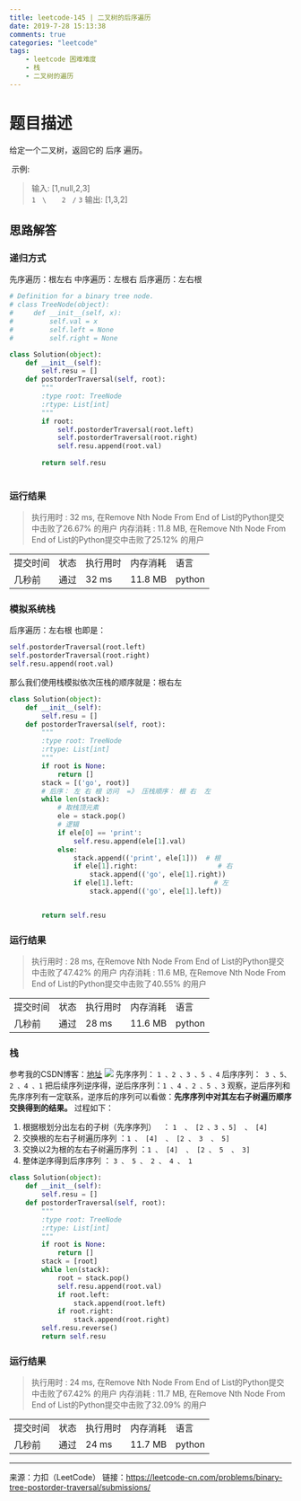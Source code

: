 ```yaml
---
title: leetcode-145 | 二叉树的后序遍历
date: 2019-7-28 15:13:38
comments: true
categories: "leetcode"
tags: 
    - leetcode 困难难度
    - 栈
    - 二叉树的遍历
---
```


# 题目描述
给定一个二叉树，返回它的 后序 遍历。

 示例:
>输入: [1,null,2,3]  
   `1`
    &nbsp;&nbsp;`\`
     &nbsp;&nbsp;&nbsp;&nbsp;&nbsp;&nbsp;`2`
    &nbsp;&nbsp;`/`
   `3` 
输出: [1,3,2]

## 思路解答
### 递归方式
先序遍历：根左右
中序遍历：左根右
后序遍历：左右根

``` python
# Definition for a binary tree node.
# class TreeNode(object):
#     def __init__(self, x):
#         self.val = x
#         self.left = None
#         self.right = None

class Solution(object):
    def __init__(self):
        self.resu = []
    def postorderTraversal(self, root):
        """
        :type root: TreeNode
        :rtype: List[int]
        """
        if root:
            self.postorderTraversal(root.left)
            self.postorderTraversal(root.right)
            self.resu.append(root.val)
            
        return self.resu
        
```

### 运行结果
>执行用时 : 32 ms, 在Remove Nth Node From End of List的Python提交中击败了26.67% 的用户
内存消耗 : 11.8 MB, 在Remove Nth Node From End of List的Python提交中击败了25.12% 的用户

<table><tr><td>提交时间</td><td>状态</td><td>执行用时</td><td>内存消耗</td><td>语言</td></tr><tr><td>几秒前</td><td>通过</td><td>32 ms</td><td>11.8 MB</td><td>python</td></tr></table>

### 模拟系统栈
后序遍历：左右根
也即是：
``` Python
self.postorderTraversal(root.left)
self.postorderTraversal(root.right)
self.resu.append(root.val)
```

那么我们使用栈模拟依次压栈的顺序就是：根右左

``` Python
class Solution(object):
    def __init__(self):
        self.resu = []
    def postorderTraversal(self, root):
        """
        :type root: TreeNode
        :rtype: List[int]
        """
        if root is None:
            return []
        stack = [('go', root)]
        # 后序： 左 右 根 访问  =》 压栈顺序： 根 右  左
        while len(stack):
            # 取栈顶元素
            ele = stack.pop()
            # 逻辑
            if ele[0] == 'print':
                self.resu.append(ele[1].val)
            else:
                stack.append(('print', ele[1]))  # 根
                if ele[1].right:                    # 右
                    stack.append(('go', ele[1].right))
                if ele[1].left:                    # 左
                    stack.append(('go', ele[1].left))


        return self.resu
```

### 运行结果
>执行用时 : 28 ms, 在Remove Nth Node From End of List的Python提交中击败了47.42% 的用户
内存消耗 : 11.6 MB, 在Remove Nth Node From End of List的Python提交中击败了40.55% 的用户

<table><tr><td>提交时间</td><td>状态</td><td>执行用时</td><td>内存消耗</td><td>语言</td></tr><tr><td>几秒前</td><td>通过</td><td>28 ms</td><td>11.6 MB</td><td>python</td></tr></table>


### 栈
参考我的CSDN博客：[地址](https://blog.csdn.net/qq_26460841/article/details/84139711)
![](/images/201907/20181116151257109.png)
先序序列： `1 、2 、3 、5 、4`
后序序列：` 3 、5、2 、4 、1`
把后续序列逆序得，逆后序序列：`1 、4 、2 、5 、3`
观察，逆后序列和先序序列有一定联系，逆序后的序列可以看做：**先序序列中对其左右子树遍历顺序交换得到的结果。**
过程如下：
1. 根据根划分出左右的子树（先序序列）   ： `1  、 [2 、3 、5]  、 [4]`
2. 交换根的左右子树遍历序列       ：`1 、 [4]  、 [2 、 3  、 5]`
3. 交换以2为根的左右子树遍历序列   ：`1 、 [4]  、 [2 、 5  、 3]`
4. 整体逆序得到后序序列                                      ：      `3 、 5 、 2 、 4 、 1`

``` python
class Solution(object):
    def __init__(self):
        self.resu = []
    def postorderTraversal(self, root):
        """
        :type root: TreeNode
        :rtype: List[int]
        """
        if root is None:
            return []
        stack = [root]
        while len(stack):
            root = stack.pop()
            self.resu.append(root.val)
            if root.left:
                stack.append(root.left)
            if root.right:
                stack.append(root.right)
        self.resu.reverse()
        return self.resu

```

### 运行结果
>执行用时 : 24 ms, 在Remove Nth Node From End of List的Python提交中击败了67.42% 的用户
内存消耗 : 11.7 MB, 在Remove Nth Node From End of List的Python提交中击败了32.09% 的用户

<table><tr><td>提交时间</td><td>状态</td><td>执行用时</td><td>内存消耗</td><td>语言</td></tr><tr><td>几秒前</td><td>通过</td><td>24 ms</td><td>11.7 MB</td><td>python</td></tr></table>

---
来源：力扣（LeetCode）
链接：https://leetcode-cn.com/problems/binary-tree-postorder-traversal/submissions/